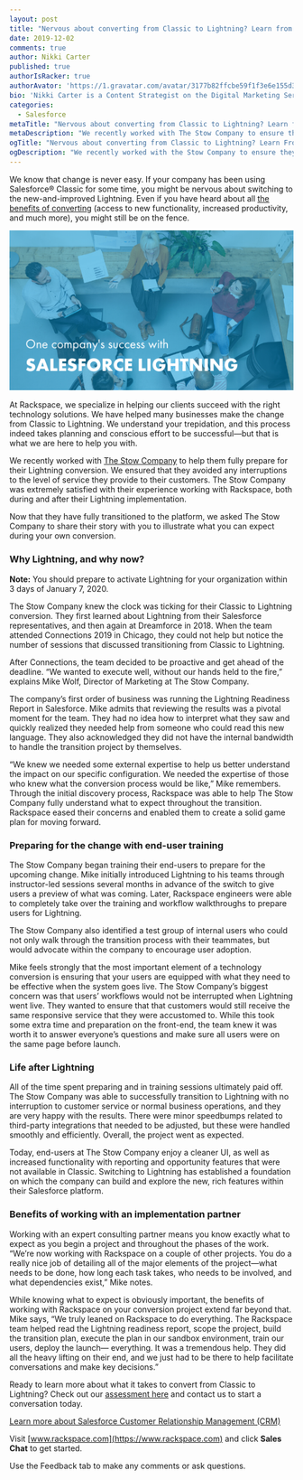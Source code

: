 ```yaml
---
layout: post
title: "Nervous about converting from Classic to Lightning? Learn from this company’s success"
date: 2019-12-02
comments: true
author: Nikki Carter
published: true
authorIsRacker: true
authorAvator: 'https://1.gravatar.com/avatar/3177b82ffcbe59f1f3e6e155d3c94e7a'
bio: 'Nikki Carter is a Content Strategist on the Digital Marketing Services Team at Rackspace. She has extensive experience creating and editing content and marketing assets for a variety of verticals, including healthcare, technology, and wellness. Nikki is passionate about freedom, telling the truth, and supporting other women/non-binary folks of color.'
categories:
  - Salesforce
metaTitle: "Nervous about converting from Classic to Lightning? Learn from this company’s success"
metaDescription: "We recently worked with The Stow Company to ensure they were fully prepared for their Lightning conversion and that there were no interruptions to the level of customer service they were able to provide. "
ogTitle: "Nervous about converting from Classic to Lightning? Learn From this company’s success"
ogDescription: "We recently worked with the Stow Company to ensure they were fully prepared for their Lightning conversion and that there were no interruptions to the level of customer service they were able to provide. "
---
```


We know that change is never easy. If your company has been using
Salesforce&reg; Classic for some time, you might be nervous about switching to
the new-and-improved Lightning. Even if you have heard about all
[the benefits of converting](https://developer.rackspace.com/blog/five-benefits-of-moving-to-salesforce-lightning/)
(access to new functionality, increased productivity, and much more), you might
still be on the fence.

<!--more-->

![](picture1.png)

At Rackspace, we specialize in helping our clients succeed with the right
technology solutions. We have helped many businesses make the change from Classic
to Lightning. We understand your trepidation, and this process indeed takes
planning and conscious effort to be successful&mdash;but that is what we are
here to help you with.

We recently worked with [The Stow Company](https://www.thestowcompany.com) to help
them fully prepare for their Lightning conversion. We ensured that they avoided
any interruptions to the level of service they provide to their customers. The
Stow Company was extremely satisfied with their experience working with Rackspace,
both during and after their Lightning implementation.

Now that they have fully transitioned to the platform, we asked The Stow Company
to share their story with you to illustrate what you can expect during your own
conversion.

### Why Lightning, and why now?

**Note:** You should prepare to activate Lightning for your organization within
3 days of January 7, 2020.

The Stow Company knew the clock was ticking for their Classic to Lightning
conversion. They first learned about Lightning from their Salesforce representatives,
and then again at Dreamforce in 2018. When the team attended Connections 2019
in Chicago, they could not help but notice the number of sessions that discussed
transitioning from Classic to Lightning.

After Connections, the team decided to be proactive and get ahead of the deadline.
“We wanted to execute well, without our hands held to the fire,” explains Mike
Wolf, Director of Marketing at The Stow Company.

The company’s first order of business was running the Lightning Readiness Report
in Salesforce. Mike admits that reviewing the results was a pivotal moment for
the team. They had no idea how to interpret what they saw and quickly realized
they needed help from someone who could read this new language. They also
acknowledged they did not have the internal bandwidth to handle the transition
project by themselves.

“We knew we needed some external expertise to help us better understand the
impact on our specific configuration. We needed the expertise of those who knew
what the conversion process would be like,” Mike remembers. Through the initial
discovery process, Rackspace was able to help The Stow Company fully understand
what to expect throughout the transition. Rackspace eased their concerns and
enabled them to create a solid game plan for moving forward.

### Preparing for the change with end-user training

The Stow Company began training their end-users to prepare for the upcoming
change. Mike initially introduced Lightning to his teams through instructor-led
sessions several months in advance of the switch to give users a preview of what
was coming. Later, Rackspace engineers were able to completely take over the
training and workflow walkthroughs to prepare users for Lightning.

The Stow Company also identified a test group of internal users who could not
only walk through the transition process with their teammates, but would advocate
within the company to encourage user adoption.

Mike feels strongly that the most important element of a technology conversion
is ensuring that your users are equipped with what they need to be effective
when the system goes live. The Stow Company’s biggest concern was that users’
workflows would not be interrupted when Lightning went live. They wanted to
ensure that that customers would still receive the same responsive service that
they were accustomed to. While this took some extra time and preparation on the
front-end, the team knew it was worth it to answer everyone’s questions and make
sure all users were on the same page before launch.

### Life after Lightning

All of the time spent preparing and in training sessions ultimately paid off.
The Stow Company was able to successfully transition to Lightning with no
interruption to customer service or normal business operations, and they are
very happy with the results. There were minor speedbumps related to third-party
integrations that needed to be adjusted, but these were handled smoothly and
efficiently. Overall, the project went as expected.

Today, end-users at The Stow Company enjoy a cleaner UI, as well as increased
functionality with reporting and opportunity features that were not available
in Classic. Switching to Lightning has established a foundation on which the
company can build and explore the new, rich features within their Salesforce
platform.

### Benefits of working with an implementation partner

Working with an expert consulting partner means you know exactly what to expect
as you begin a project and throughout the phases of the work. “We’re now working
with Rackspace on a couple of other projects. You do a really nice job of
detailing all of the major elements of the project&mdash;what needs to be done,
how long each task takes, who needs to be involved, and what dependencies exist,”
Mike notes.

While knowing what to expect is obviously important, the benefits of working
with Rackspace on your conversion project extend far beyond that. Mike says,
“We truly leaned on Rackspace to do everything. The Rackspace team helped read
the Lightning readiness report, scope the project, build the transition plan,
execute the plan in our sandbox environment, train our users, deploy the
launch&mdash; everything. It was a tremendous help. They did all the heavy
lifting on their end, and we just had to be there to help facilitate
conversations and make key decisions.”

Ready to learn more about what it takes to convert from Classic to Lightning?
Check out our [assessment here](https://www.rackspace.com/resources/salesforce-lightning-conversion-assessment)
and contact us to start a conversation today.

<a class="cta blue" id="cta" href="https://www.rackspace.com/salesforce">Learn more about Salesforce Customer Relationship Management (CRM)</a>

Visit [www.rackspace.com](https://www.rackspace.com) and click **Sales Chat**
to get started.

Use the Feedback tab to make any comments or ask questions.
